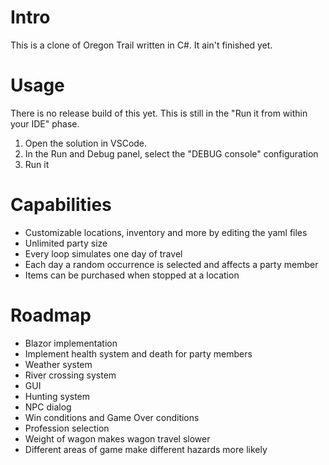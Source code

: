 # Intro
This is a clone of Oregon Trail written in C#. It ain't finished yet.

# Usage
There is no release build of this yet. This is still in the "Run it from within your IDE" phase.

1. Open the solution in VSCode.
2. In the Run and Debug panel, select the "DEBUG console" configuration
3. Run it

# Capabilities
* Customizable locations, inventory and more by editing the yaml files
* Unlimited party size
* Every loop simulates one day of travel
* Each day a random occurrence is selected and affects a party member
* Items can be purchased when stopped at a location

# Roadmap
* Blazor implementation
* Implement health system and death for party members
* Weather system
* River crossing system
* GUI
* Hunting system
* NPC dialog
* Win conditions and Game Over conditions
* Profession selection
* Weight of wagon makes wagon travel slower
* Different areas of game make different hazards more likely
